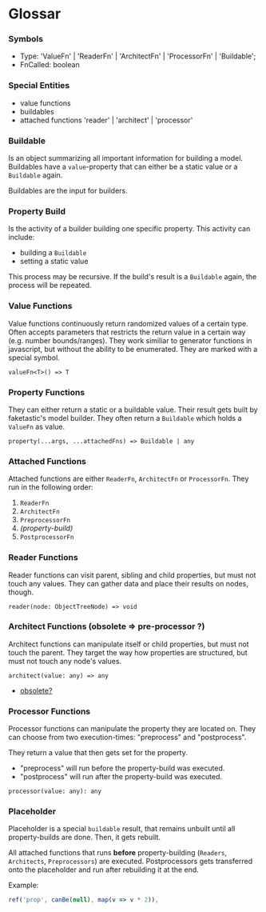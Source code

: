 # Glossar

### Symbols

- Type: 'ValueFn' | 'ReaderFn' | 'ArchitectFn' | 'ProcessorFn' | 'Buildable';
- FnCalled: boolean

### Special Entities

- value functions
- buildables
- attached functions 'reader' | 'architect' | 'processor'

### Buildable

Is an object summarizing all important information for building a model.
Buildables have a `value`-property that can either be a static value or a `Buildable` again.

Buildables are the input for builders.

### Property Build

Is the activity of a builder building one specific property. This activity can include:

- building a `Buildable`
- setting a static value

This process may be recursive. If the build's result is a `Buildable` again,
the process will be repeated.

### Value Functions

Value functions continuously return randomized values of a certain type. Often accepts parameters
that restricts the return value in a certain way (e.g. number bounds/ranges). They work similiar
to generator functions in javascript, but without the ability to be enumerated.
They are marked with a special symbol.

`valueFn<T>() => T`

### Property Functions

They can either return a static or a buildable value. Their result gets built by
faketastic's model builder. They often return a
`Buildable` which holds a `ValueFn` as value.

`property(...args, ...attachedFns) => Buildable | any`

### Attached Functions

Attached functions are either `ReaderFn`, `ArchitectFn` or `ProcessorFn`.
They run in the following order:

1. `ReaderFn`
2. `ArchitectFn`
3. `PreprocessorFn`
4. _(property-build)_
5. `PostprocessorFn`

### Reader Functions

Reader functions can visit parent, sibling and child properties, but must not touch any values.
They can gather data and place their results on nodes, though.

`reader(node: ObjectTreeNode) => void`

### Architect Functions (obsolete => pre-processor ?)

Architect functions can manipulate itself or child properties, but must not touch the parent.
They target the way how properties are structured, but must not touch any node's values.

`architect(value: any) => any`

- [obsolete?](./responsibilities.md#ArchitectFn-obsolete?)

### Processor Functions

Processor functions can manipulate the property they are located on.
They can choose from two execution-times: "preprocess" and "postprocess".

They return a value that then gets set for the property.

- "preprocess" will run before the property-build was executed.
- "postprocess" will run after the property-build was executed.

`processor(value: any): any`

### Placeholder

Placeholder is a special `buildable` result, that remains unbuilt until all property-builds are done.
Then, it gets rebuilt.

All attached functions that runs **before** property-building (`Readers`, `Architects`, `Preprocessors`) are executed.
Postprocessors gets transferred onto the placeholder and run after rebuilding it at the end.

Example:

```ts
ref('prop', canBe(null), map(v => v * 2)),
```
